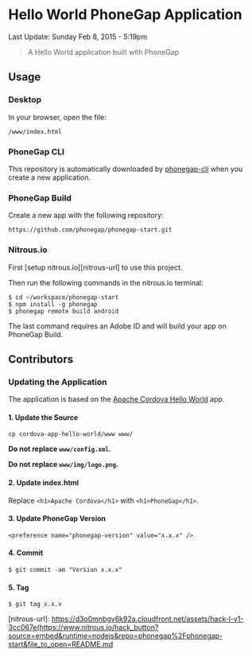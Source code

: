 # Hello World PhoneGap Application
Last Update: Sunday Feb 8, 2015 - 5:19pm
> A Hello World application built with PhoneGap

## Usage

### Desktop

In your browser, open the file:

    /www/index.html

### PhoneGap CLI

This repository is automatically downloaded by [phonegap-cli][phonegap-cli-url]
when you create a new application.

### PhoneGap Build

Create a new app with the following repository:

    https://github.com/phonegap/phonegap-start.git

### Nitrous.io

First [setup nitrous.io][nitrous-url] to use this project.

Then run the following commands in the nitrous.io terminal:

    $ cd ~/workspace/phonegap-start
    $ npm install -g phonegap
    $ phonegap remote build android

The last command requires an Adobe ID and will build your app on PhoneGap Build.

## Contributors

### Updating the Application

The application is based on the [Apache Cordova Hello World][cordova-app] app.

#### 1. Update the Source

    cp cordova-app-hello-world/www www/

__Do not replace `www/config.xml`.__

__Do not replace `www/img/logo.png`.__

#### 2. Update index.html

Replace `<h1>Apache Cordova</h1>` with `<h1>PhoneGap</h1>`.

#### 3. Update PhoneGap Version

    <preference name="phonegap-version" value="x.x.x" />

#### 4. Commit

    $ git commit -am "Version x.x.x"

#### 5. Tag

    $ git tag x.x.x

[phonegap-cli-url]: http://github.com/phonegap/phonegap-cli
[cordova-app]: http://github.com/apache/cordova-app-hello-world
[nitrous-url]: https://d3o0mnbgv6k92a.cloudfront.net/assets/hack-l-v1-3cc067e(https://www.nitrous.io/hack_button?source=embed&runtime=nodejs&repo=phonegap%2Fphonegap-start&file_to_open=README.md

